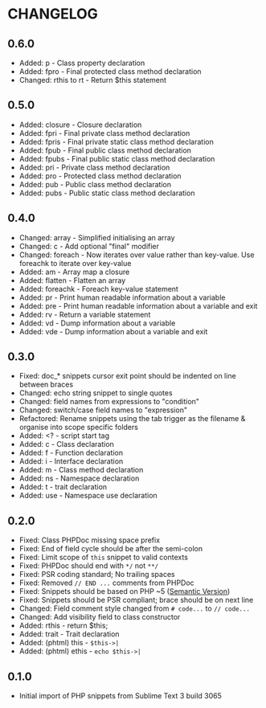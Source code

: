 CHANGELOG
=========

0.6.0
-----

- Added: p - Class property declaration
- Added: fpro - Final protected class method declaration
- Changed: rthis to rt - Return $this statement

0.5.0
-----

- Added: closure - Closure declaration
- Added: fpri - Final private class method declaration
- Added: fpris - Final private static class method declaration
- Added: fpub - Final public class method declaration
- Added: fpubs - Final public static class method declaration
- Added: pri - Private class method declaration
- Added: pro - Protected class method declaration
- Added: pub - Public class method declaration
- Added: pubs - Public static class method declaration

0.4.0
-----

- Changed: array - Simplified initialising an array
- Changed: c - Add optional "final" modifier
- Changed: foreach - Now iterates over value rather than key-value. Use foreachk to iterate over key-value
- Added: am - Array map a closure
- Added: flatten - Flatten an array
- Added: foreachk - Foreach key-value statement
- Added: pr - Print human readable information about a variable
- Added: pre - Print human readable information about a variable and exit
- Added: rv - Return a variable statement
- Added: vd - Dump information about a variable
- Added: vde - Dump information about a variable and exit

0.3.0
-----

- Fixed: doc_* snippets cursor exit point should be indented on line between braces
- Changed: echo string snippet to single quotes
- Changed: field names from expressions to "condition"
- Changed: switch/case field names to "expression"
- Refactored: Rename snippets using the tab trigger as the filename & organise into scope specific folders
- Added: &lt;? - script start tag
- Added: c - Class declaration
- Added: f - Function declaration
- Added: i - Interface declaration
- Added: m - Class method declaration
- Added: ns - Namespace declaration
- Added: t - trait declaration
- Added: use - Namespace use declaration

0.2.0
-----

- Fixed: Class PHPDoc missing space prefix
- Fixed: End of field cycle should be after the semi-colon
- Fixed: Limit scope of `this` snippet to valid contexts
- Fixed: PHPDoc should end with `*/` not `**/`
- Fixed: PSR coding standard; No trailing spaces
- Fixed: Removed `// END ...` comments from PHPDoc
- Fixed: Snippets should be based on PHP ~5 ([Semantic Version](http://semver.org))
- Fixed: Snippets should be PSR compliant; brace should be on next line
- Changed: Field comment style changed from `# code...` to `// code...`
- Changed: Add visibility field to class constructor
- Added: rthis - return $this;
- Added: trait - Trait declaration
- Added: (phtml) this - `$this->|`
- Added: (phtml) ethis - `echo $this->|`

0.1.0
-----

* Initial import of PHP snippets from Sublime Text 3 build 3065






